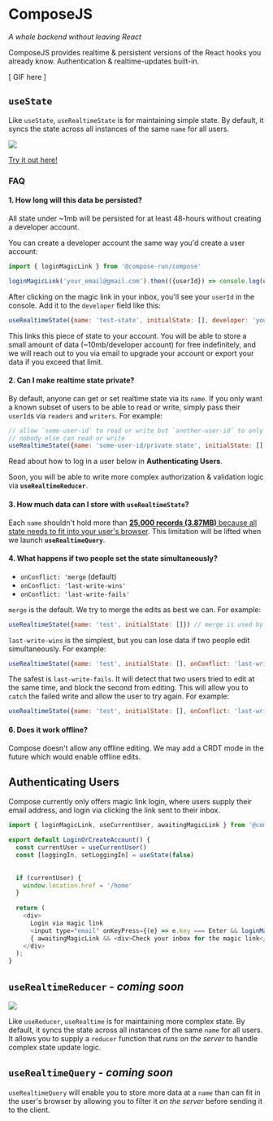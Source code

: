 # ComposeJS

_A whole backend without leaving React_

ComposeJS provides realtime & persistent versions of the React hooks you already know. Authentication & realtime-updates built-in.

[ GIF here ]

## `useState`

Like `useState`, `useRealtimeState` is for maintaining simple state. By default, it syncs the state across all instances of the same `name` for all users.

![](https://user-images.githubusercontent.com/2288939/139447267-76a76bf7-f964-4f80-9c44-dd008e74fd8f.png)

[Try it out here!](TODO)

### FAQ

#### 1. How long will this data be persisted?

All state under ~1mb will be persisted for at least 48-hours without creating a developer account.

You can create a developer account the same way you'd create a user account:

```js
import { loginMagicLink } from '@compose-run/compose'

loginMagicLink('your_email@gmail.com').then(({userId}) => console.log(userId))
```

After clicking on the magic link in your inbox, you'll see your `userId` in the console. Add it to the `developer` field like this:

```js
useRealtimeState({name: 'test-state', initialState: [], developer: 'your-userId-here')
```

This links this piece of state to your account. You will be able to store a small amount of data (~10mb/developer account) for free indefinitely, and we will reach out to you via email to upgrade your account or export your data if you exceed that limit.

#### 2. Can I make realtime state private?

By default, anyone can get or set realtime state via its `name`. If you only want a known subset of users to be able to read or write, simply pass their `userId`s via `readers` and `writers`. For example:

```js
// allow `some-user-id` to read or write but `another-user-id` to only read
// nobody else can read or write
useRealtimeState({name: 'some-user-id/private state', initialState: [], readers: ['some-user-id', 'another-user-id'], writers: ['some-user-id']})
```

Read about how to log in a user below in **Authenticating Users**.

Soon, you will be able to write more complex authorization & validation logic via **`useRealtimeReducer`**.

#### 3. How much data can I store with `useRealtimeState`?

Each `name` shouldn't hold more than [**25,000 records (3.87MB)** because all state needs to fit into your user's browser](https://joshzeigler.com/technology/web-development/how-big-is-too-big-for-json). This limitation will be lifted when we launch **`useRealtimeQuery`**.

#### 4. What happens if two people set the state simultaneously?

* `onConflict: 'merge` (default)
* `onConflict: 'last-write-wins'`
* `onConflict: 'last-write-fails'`

`merge` is the default. We try to merge the edits as best we can. For example:

```js
useRealtimeState({name: 'test', initialState: []}) // merge is used by default
```

`last-write-wins` is the simplest, but you can lose data if two people edit simultaneously. For example:

```js
useRealtimeState({name: 'test', initialState: [], onConflict: 'last-write-wins'})
```

The safest is `last-write-fails`. It will detect that two users tried to edit at the same time, and block the second from editing. This will allow you to `catch` the failed write and allow the user to try again. For example:

```js
useRealtimeState({name: 'test', initialState: [], onConflict: 'last-write-fails'})
```

#### 6. Does it work offline?

Compose doesn't allow any offline editing. We may add a CRDT mode in the future which would enable offline edits.

## Authenticating Users

Compose currently only offers magic link login, where users supply their email address, and login via clicking the link sent to their inbox.

```js
import { loginMagicLink, useCurrentUser, awaitingMagicLink } from '@compose-run/compose'

export default LoginOrCreateAccount() {
  const currentUser = useCurrentUser()
  const [loggingIn, setLoggingIn] = useState(false)
  
  
  if (currentUser) {
    window.location.href = '/home'
  }
  
  return (
    <div>
      Login via magic link
      <input type="email" onKeyPress={(e} => e.key === Enter && loginMagicLink(e.target.value) disabled={awaitingMagicLink} />
      { awaitingMagicLink && <div>Check your inbox for the magic link</div> }
    </div>
  );
}
```

## `useRealtimeReducer` - _coming soon_

![](https://user-images.githubusercontent.com/2288939/139447266-d986daa8-2c49-4a9d-aed9-283abbf89864.png)

Like `useReducer`, `useRealtime` is for maintaining more complex state. By default, it syncs the state across all instances of the same `name` for all users. It allows you to supply a `reducer` function that _runs on the server_ to handle complex state update logic.


## `useRealtimeQuery` - _coming soon_

`useRealtimeQuery` will enable you to store more data at a `name` than can fit in the user's browser by allowing you to filter it _on the server_ before sending it to the client.

